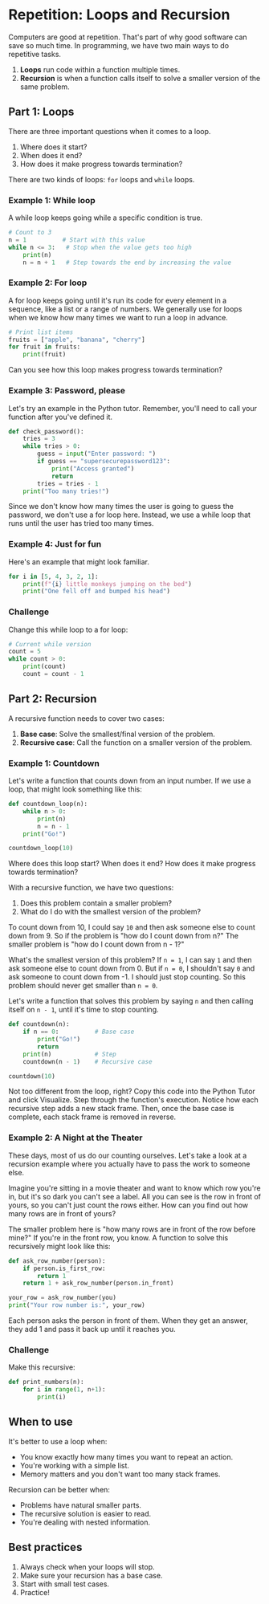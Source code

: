 # Repetition: Loops and Recursion

Computers are good at repetition. That's part of why good software can save so much time. In programming, we have two main ways to do repetitive tasks.

1. **Loops** run code within a function multiple times.
2. **Recursion** is when a function calls itself to solve a smaller version of the same problem.

## Part 1: Loops

There are three important questions when it comes to a loop.
1. Where does it start?
2. When does it end?
3. How does it make progress towards termination?

There are two kinds of loops: `for` loops and `while` loops.

### Example 1: While loop
A while loop keeps going while a specific condition is true. 
```python
# Count to 3
n = 1          # Start with this value 
while n <= 3:   # Stop when the value gets too high
    print(n)
    n = n + 1   # Step towards the end by increasing the value
```

### Example 2: For loop
A for loop keeps going until it's run its code for every element in a sequence, like a list or a range of numbers. We generally use for loops when we know how many times we want to run a loop in advance.
```python
# Print list items
fruits = ["apple", "banana", "cherry"]
for fruit in fruits:
    print(fruit)
```
Can you see how this loop makes progress towards termination?

### Example 3: Password, please
Let's try an example in the Python tutor. Remember, you'll need to call your function after you've defined it. 

```python
def check_password():
    tries = 3
    while tries > 0:
        guess = input("Enter password: ")
        if guess == "supersecurepassword123":
            print("Access granted")
            return
        tries = tries - 1
    print("Too many tries!")
```
Since we don't know how many times the user is going to guess the password, we don't use a for loop here. Instead, we use a while loop that runs until the user has tried too many times. 

### Example 4: Just for fun
Here's an example that might look familiar.
```python
for i in [5, 4, 3, 2, 1]:
    print(f"{i} little monkeys jumping on the bed")
    print("One fell off and bumped his head")
```

### Challenge
Change this while loop to a for loop:
```python
# Current while version
count = 5
while count > 0:
    print(count)
    count = count - 1
```

## Part 2: Recursion

A recursive function needs to cover two cases:
1. **Base case**: Solve the smallest/final version of the problem.
2. **Recursive case**: Call the function on a smaller version of the problem. 

### Example 1: Countdown

Let's write a function that counts down from an input number. If we use a loop, that might look something like this:
```python
def countdown_loop(n):
    while n > 0:
        print(n)
        n = n - 1
    print("Go!")

countdown_loop(10)
```
Where does this loop start? When does it end? How does it make progress towards termination?

With a recursive function, we have two questions:
1. Does this problem contain a smaller problem?
2. What do I do with the smallest version of the problem?

To count down from 10, I could say `10` and then ask someone else to count down from 9. So if the problem is "how do I count down from n?" The smaller problem is "how do I count down from n - 1?"

What's the smallest version of this problem? If `n = 1`, I can say `1` and then ask someone else to count down from 0. But if `n = 0`, I shouldn't say `0` and ask someone to count down from -1. I should just stop counting. So this problem should never get smaller than `n = 0`. 

Let's write a function that solves this problem by saying `n` and then calling itself on `n - 1`, until it's time to stop counting. 

```python
def countdown(n):
    if n == 0:          # Base case
        print("Go!")
        return
    print(n)            # Step
    countdown(n - 1)    # Recursive case

countdown(10)
```
Not too different from the loop, right? Copy this code into the Python Tutor and click Visualize. Step through the function's execution. Notice how each recursive step adds a new stack frame. Then, once the base case is complete, each stack frame is removed in reverse. 

### Example 2: A Night at the Theater

These days, most of us do our counting ourselves. Let's take a look at a recursion example where you actually have to pass the work to someone else.

Imagine you're sitting in a movie theater and want to know which row you're in, but it's so dark you can't see a label. All you can see is the row in front of yours, so you can't just count the rows either. How can you find out how many rows are in front of yours?

The smaller problem here is "how many rows are in front of the row before mine?" If you're in the front row, you know. A function to solve this recursively might look like this:

```python
def ask_row_number(person):
    if person.is_first_row:          
        return 1
    return 1 + ask_row_number(person.in_front)  

your_row = ask_row_number(you)
print("Your row number is:", your_row)
```
Each person asks the person in front of them. When they get an answer, they add 1 and pass it back up until it reaches you.

### Challenge

Make this recursive:
```python
def print_numbers(n):
    for i in range(1, n+1):
        print(i)
```

## When to use

It's better to use a loop when:
- You know exactly how many times you want to repeat an action.
- You're working with a simple list.
- Memory matters and you don't want too many stack frames.

Recursion can be better when:
- Problems have natural smaller parts.
- The recursive solution is easier to read.
- You're dealing with nested information.

## Best practices
1. Always check when your loops will stop.
2. Make sure your recursion has a base case.
3. Start with small test cases.
4. Practice!
